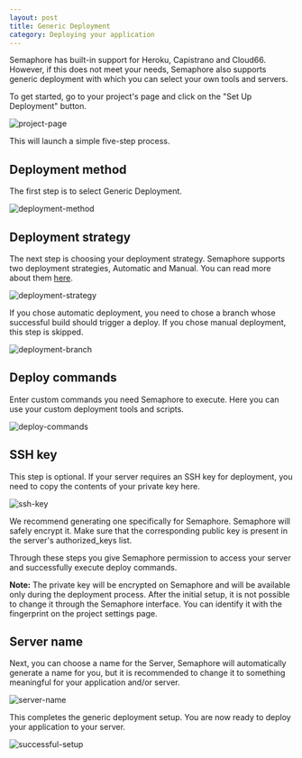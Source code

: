 ```yaml
---
layout: post
title: Generic Deployment
category: Deploying your application
---
```


Semaphore has built-in support for Heroku, Capistrano and Cloud66. However, if
this does not meet your needs, Semaphore also supports generic deployment with
which you can select your own tools and servers.

To get started, go to your project's page and click on the "Set Up Deployment"
button.

<img src="/docs/assets/img/generic-deployment/project-page.png" alt="project-page" class="img-responsive img-bordered">

This will launch a simple five-step process.

## Deployment method

The first step is to select Generic Deployment.

<img src="/docs/assets/img/generic-deployment/deployment-method.png" alt="deployment-method" class="img-responsive img-bordered">

## Deployment strategy

The next step is choosing your deployment strategy.
Semaphore supports two deployment strategies, Automatic and Manual.
You can read more about them [here](/docs/understanding-automatic-and-manual-deployment.html).

<img src="/docs/assets/img/generic-deployment/deployment-strategy.png" alt="deployment-strategy" class="img-responsive img-bordered">

If you chose automatic deployment, you need to chose a branch whose successful 
build should trigger a deploy. 
If you chose manual deployment, this step is skipped.

<img src="/docs/assets/img/generic-deployment/deployment-branch.png" alt="deployment-branch" class="img-responsive img-bordered">

## Deploy commands

Enter custom commands you need Semaphore to execute. Here you can use your 
custom deployment tools and scripts.

<img src="/docs/assets/img/generic-deployment/deploy-commands.png" alt="deploy-commands" class="img-responsive img-bordered">

## SSH key

This step is optional. If your server requires an SSH key for deployment,
you need to copy the contents of your private key here.

<img src="/docs/assets/img/generic-deployment/ssh-key.png" alt="ssh-key" class="img-responsive img-bordered">

We recommend generating one specifically for Semaphore. 
Semaphore will safely encrypt it. Make sure that the corresponding public key 
is present in the server's authorized_keys list. 

Through these steps you give Semaphore permission to access your server and 
successfully execute deploy commands.

**Note:** The private key will be encrypted on Semaphore and will be available
only during the deployment process. After the initial setup, it is not possible to
change it through the Semaphore interface. You can identify it with the fingerprint
on the project settings page.

## Server name

Next, you can choose a name for the Server, Semaphore will automatically generate a name
for you, but it is recommended to change it to something meaningful for your
application and/or server.

<img src="/docs/assets/img/generic-deployment/server-name.png" alt="server-name" class="img-responsive img-bordered">

This completes the generic deployment setup. You are now ready to deploy your
application to your server.

<img src="/docs/assets/img/generic-deployment/successful-setup.png" alt="successful-setup" class="img-responsive img-bordered">
